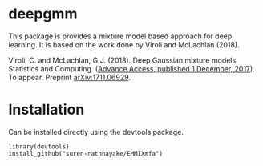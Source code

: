 # deepgmm

This package is provides a mixture model based approach for deep learning. It is based on the work done by Viroli and McLachlan (2018).


Viroli, C. and McLachlan, G.J. (2018). Deep Gaussian mixture models. Statistics and Computing. ([Advance Access, published 1 December, 2017](http://link.springer.com/article/10.1007/s11222-017-9793-z)). To appear. Preprint [arXiv:1711.06929](http://arxiv.org/abs/arXiv:1711.06929).


# Installation

Can be installed directly using the devtools package.

```
library(devtools)
install_github("suren-rathnayake/EMMIXmfa")
```
